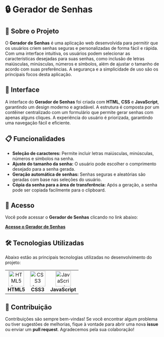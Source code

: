 # 🔒 <strong>Gerador de Senhas</strong>

## 📝 <strong>Sobre o Projeto</strong>
<p>
  O <strong>Gerador de Senhas</strong> é uma aplicação web desenvolvida para permitir que os usuários criem senhas seguras e personalizadas de forma fácil e rápida. Com uma interface intuitiva, os usuários podem selecionar as características desejadas para suas senhas, como inclusão de letras maiúsculas, minúsculas, números e símbolos, além de ajustar o tamanho de acordo com suas preferências. A segurança e a simplicidade de uso são os principais focos desta aplicação.
</p>

## 🎨 <strong>Interface</strong>
<p>
  A interface do <strong>Gerador de Senhas</strong> foi criada com <strong>HTML</strong>, <strong>CSS</strong> e <strong>JavaScript</strong>, garantindo um design moderno e agradável. A estrutura é composta por um contêiner centralizado com um formulário que permite gerar senhas com apenas alguns cliques. A experiência do usuário é priorizada, garantindo uma navegação fácil e eficiente.
</p>

## 📋 <strong>Funcionalidades</strong>
<ul>
  <li><strong>Seleção de caracteres:</strong> Permite incluir letras maiúsculas, minúsculas, números e símbolos na senha.</li>
  <li><strong>Ajuste do tamanho da senha:</strong> O usuário pode escolher o comprimento desejado para a senha gerada.</li>
  <li><strong>Geração automática de senhas:</strong> Senhas seguras e aleatórias são geradas com base nas seleções do usuário.</li>
  <li><strong>Cópia da senha para a área de transferência:</strong> Após a geração, a senha pode ser copiada facilmente para o clipboard.</li>
</ul>

## 🔗 <strong>Acesso</strong>
<p>
  Você pode acessar o <strong>Gerador de Senhas</strong> clicando no link abaixo:
</p>
<p>
  <a href="https://zkauaferreira.github.io/Gerador-de-Senhas/" target="_blank" rel="noopener noreferrer"><strong>Acesse o Gerador de Senhas</strong></a>
</p>

## 🛠️ <strong>Tecnologias Utilizadas</strong>
<p>
  Abaixo estão as principais tecnologias utilizadas no desenvolvimento do projeto:
</p>

<table>
  <tr>
    <td align="center">
      <img src="https://skillicons.dev/icons?i=html" width="50" alt="HTML5 Icon"><br>
      <strong>HTML5</strong>
    </td>
    <td align="center">
      <img src="https://skillicons.dev/icons?i=css" width="50" alt="CSS3 Icon"><br>
      <strong>CSS3</strong>
    </td>
    <td align="center">
      <img src="https://skillicons.dev/icons?i=javascript" width="50" alt="JavaScript Icon"><br>
      <strong>JavaScript</strong>
    </td>
  </tr>
</table>

## 🤝 <strong>Contribuição</strong>
<p>
  Contribuições são sempre bem-vindas! Se você encontrar algum problema ou tiver sugestões de melhorias, fique à vontade para abrir uma nova <strong>issue</strong> ou enviar um <strong>pull request</strong>. Agradecemos pela sua colaboração!
</p>
